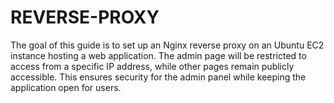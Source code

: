 # REVERSE-PROXY
The goal of this guide is to set up an Nginx reverse proxy on an Ubuntu EC2 instance hosting a web application. The admin page will be restricted to access from a specific IP address, while other pages remain publicly accessible. This ensures security for the admin panel while keeping the application open for users.
